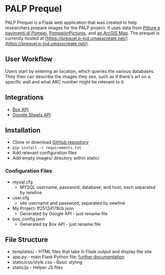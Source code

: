 # PALP Prequel

PALP Prequel is a Flask web application that was created to help researchers prepare images for the PALP project. It uses data from [Pitture e pavimenti di Pompei](https://www.worldcat.org/title/pitture-e-pavimenti-di-pompei/oclc/490575255),  [PompeiiinPictures](https://pompeiiinpictures.com/pompeiiinpictures/index.htm), and [an ArcGIS Map](https://arcg.is/ivHP0). The prequel is currently hosted at [https://prequel.p-lod.umasscreate.net/](https://prequel.p-lod.umasscreate.net/).

## User Workflow

Users start by entering an location, which queries the various databases. They then can describe the images they see, such as if there's art on a specific wall and what ARC number might be relevant to it.

## Integrations

-   [Box API](https://developer.box.com/)
-   [Google Sheets API](https://developers.google.com/sheets/api)

## Installation

-  Clone or download [GitHub repository](https://github.com/p-lod/PALP-Prequel)
-  `pip install -r requirements.txt`
-  Add relevant configuration files
-  Add empty images/ directory within static/

### Configuration Files
- mysql.cfg
	- MYSQL username, password, database, and host; each separated by newline
- user.cfg
	- site username and password, separated by newline
- My Project-1f2512d178cb.json
	- Generated by Google API - just rename file
- box_config.json
	- Generated by Box API - just rename file

## File Structure
- templates/ - HTML files that take in Flask output and display the site
- app.py - main Flask Python file; [further documentation](https://prequel.p-lod.umasscreate.net/static/docs/app.html)
- static/css/style.css - Basic styling
- static/js - Helper JS files
